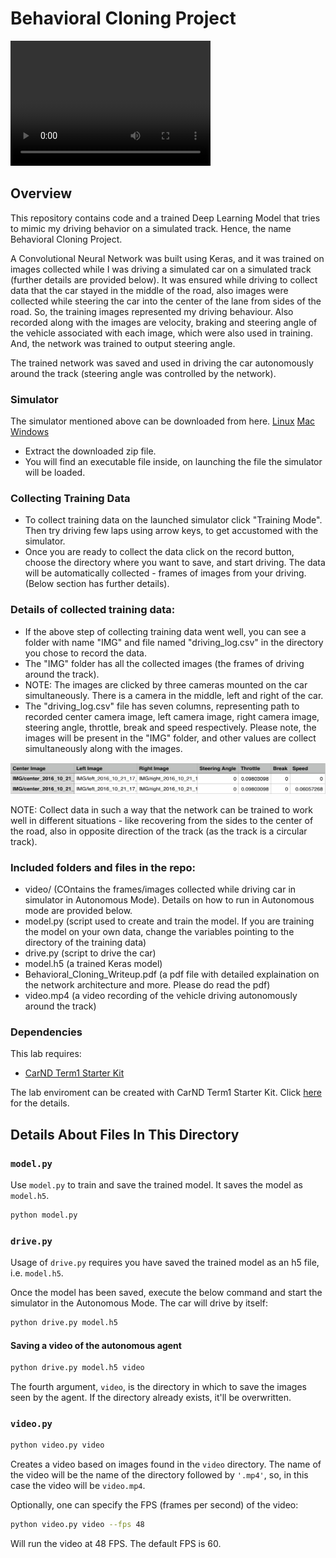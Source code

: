 # Behavioral Cloning Project

<video width="320" height="200" controls preload> 
    <source src="video.mp4"></source> 
</video>

Overview
---
This repository contains code and a trained Deep Learning Model that tries to mimic my driving behavior on a simulated track. Hence, the name Behavioral Cloning Project.

A Convolutional Neural Network was built using Keras, and it was trained on images collected while I was driving a simulated car on a simulated track (further details are provided below). It was ensured while driving to collect data that the car stayed in the middle of the road, also images were collected while steering the car into the center of the lane from sides of the road. So, the training images represented my driving behaviour. Also recorded along with the images are velocity, braking and steering angle of the vehicle associated with each image, which were also used in training. And, the network was trained to output steering angle. 

The trained network was saved and used in driving the car autonomously around the track (steering angle was controlled by the network).
 
### Simulator
The simulator mentioned above can be downloaded from here. [Linux](https://s3-us-west-1.amazonaws.com/udacity-selfdrivingcar/Term1-Sim/term1-simulator-linux.zip) [Mac](https://s3-us-west-1.amazonaws.com/udacity-selfdrivingcar/Term1-Sim/term1-simulator-mac.zip) [Windows](https://s3-us-west-1.amazonaws.com/udacity-selfdrivingcar/Term1-Sim/term1-simulator-windows.zip)

+ Extract the downloaded zip file.
+ You will find an executable file inside, on launching the file the simulator will be loaded.

### Collecting Training Data
+ To collect training data on the launched simulator click "Training Mode". Then try driving few laps using arrow keys, to get accustomed with the simulator.
+ Once you are ready to collect the data click on the record button, choose the directory where you want to save, and start driving. The data will be automatically collected - frames of images from your driving.  (Below section has further details).

### Details of collected training data:

+ If the above step of collecting training data went well, you can see a folder with name "IMG" and file named "driving_log.csv" in the directory you chose to record the data.
+ The "IMG" folder has all the collected images (the frames of driving around the track).
+ NOTE: The images are clicked by three cameras mounted on the car simultaneously. There is a camera in the middle, left and right of the car. 
+ The "driving_log.csv" file has seven columns, representing path to recorded center camera image, left camera image, right camera image, steering angle, throttle, break and speed respectively. Please note, the images will be present in the "IMG" folder, and other values are collect simultaneously along with the images.

<img src="./images_readme/driving-log-output.png" width="600" height="50" />

NOTE: Collect data in such a way that the network can be trained to work well in different situations - like recovering from the sides to the center of the road, also in opposite direction of the track (as the track is a circular track).

### Included folders and files in the repo:
* video/ (COntains the frames/images collected while driving car in simulator in Autonomous Mode). Details on how to run in Autonomous mode are provided below. 
* model.py (script used to create and train the model. If you are training the model on your own data, change the variables pointing to the directory of the training data)
* drive.py (script to drive the car)
* model.h5 (a trained Keras model)
* Behavioral_Cloning_Writeup.pdf (a pdf file with detailed explaination on the network architecture and  more. Please do read the pdf)
* video.mp4 (a video recording of the vehicle driving autonomously around the track)

### Dependencies
This lab requires:

* [CarND Term1 Starter Kit](https://github.com/udacity/CarND-Term1-Starter-Kit)

The lab enviroment can be created with CarND Term1 Starter Kit. Click [here](https://github.com/udacity/CarND-Term1-Starter-Kit/blob/master/README.md) for the details.

## Details About Files In This Directory

### `model.py`

Use `model.py` to train and save the trained model. It saves the model as `model.h5`. 
```sh
python model.py
```

### `drive.py`

Usage of `drive.py` requires you have saved the trained model as an h5 file, i.e. `model.h5`. 

Once the model has been saved, execute the below command and start the simulator in the Autonomous Mode. The car will drive by itself:

```sh
python drive.py model.h5
```

#### Saving a video of the autonomous agent

```sh
python drive.py model.h5 video
```

The fourth argument, `video`, is the directory in which to save the images seen by the agent. If the directory already exists, it'll be overwritten.

### `video.py`

```sh
python video.py video
```

Creates a video based on images found in the `video` directory. The name of the video will be the name of the directory followed by `'.mp4'`, so, in this case the video will be `video.mp4`.

Optionally, one can specify the FPS (frames per second) of the video:

```sh
python video.py video --fps 48
```

Will run the video at 48 FPS. The default FPS is 60.
